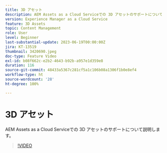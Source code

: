 ```yaml
---
title: 3D アセット
description: AEM Assets as a Cloud Serviceでの 3D アセットのサポートについて説明します。
version: Experience Manager as a Cloud Service
feature: 3D Assets
topic: Content Management
role: User
level: Beginner
last-substantial-update: 2023-06-19T00:00:00Z
jira: KT-13519
thumbnail: 3420690.jpeg
doc-type: Feature Video
exl-id: b08f662c-e2b2-4643-b92b-a957e1d359e8
duration: 116
source-git-commit: 48433a5367c281cf5a1c106b08a1306f1b0e8ef4
workflow-type: ht
source-wordcount: '28'
ht-degree: 100%

---
```


# 3D アセット

AEM Assets as a Cloud Serviceでの 3D アセットのサポートについて説明します。

>[!VIDEO](https://video.tv.adobe.com/v/3420690/?learn=on)
